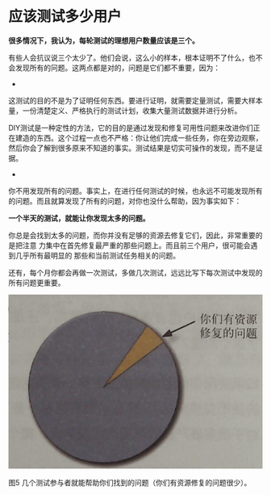 # 应该测试多少用户

**很多情况下，我认为，每轮测试的理想用户数量应该是三个。**

有些人会抗议说三个太少了。他们会说，这么小的样本，根本证明不了什么，也不会发现所有的冋题。这两点都是对的，问题是它们都不重要，因为：

* 
这测试的目的不是为了证明任何东西。要进行证明，就需要定量测试，需要大样本量，一份清楚定义、严格执行的测试计划，收集大量测试数据并进行分析。

DIY测试是一种定性的方法，它的目的是通过发现和修复可用性问题来改进你们正在建造的东西。这个过程一点也不严格：你让他们完成一些任务，你在旁边观察，然后你会了解到很多原来不知道的事实。测试结果是切实可操作的发现，而不是证据。

* 
你不用发现所有的问题。事实上，在进行任何测试的时候，也永远不可能发现所有的问题。而且就算发现了所有的问题，对你也没什么帮助，因为事实如下：

**一个半天的测试，就能让你发现太多的问题。**

你总是会找到太多的问题，而你并没有足够的资源去修复它们，因此，非常重要的是把注意 力集中在首先修复最严重的那些问题上。而且前三个用户，很可能会遇到几乎所有最明显的 那些和当前测试任务相关的问题。

还有，每个月你都会再做一次测试，多做几次测试，远远比写下每次测试中发现的所有问题更重要。

![](3.png)
 
图5 几个测试参与者就能帮助你们找到的问题（你们有资源修复的问题很少）。
